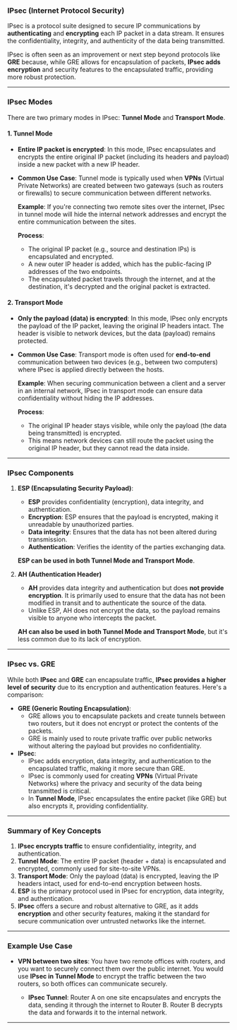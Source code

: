 ### **IPsec (Internet Protocol Security)**

IPsec is a protocol suite designed to secure IP communications by **authenticating** and **encrypting** each IP packet in a data stream. It ensures the confidentiality, integrity, and authenticity of the data being transmitted.

IPsec is often seen as an improvement or next step beyond protocols like **GRE** because, while GRE allows for encapsulation of packets, **IPsec adds encryption** and security features to the encapsulated traffic, providing more robust protection.

---

### **IPsec Modes**

There are two primary modes in IPsec: **Tunnel Mode** and **Transport Mode**.

#### 1. **Tunnel Mode**

- **Entire IP packet is encrypted**: In this mode, IPsec encapsulates and encrypts the entire original IP packet (including its headers and payload) inside a new packet with a new IP header.
    
- **Common Use Case**: Tunnel mode is typically used when **VPNs** (Virtual Private Networks) are created between two gateways (such as routers or firewalls) to secure communication between different networks.
    
    **Example**: If you're connecting two remote sites over the internet, IPsec in tunnel mode will hide the internal network addresses and encrypt the entire communication between the sites.
    
    **Process**:
    
    - The original IP packet (e.g., source and destination IPs) is encapsulated and encrypted.
    - A new outer IP header is added, which has the public-facing IP addresses of the two endpoints.
    - The encapsulated packet travels through the internet, and at the destination, it's decrypted and the original packet is extracted.

#### 2. **Transport Mode**

- **Only the payload (data) is encrypted**: In this mode, IPsec only encrypts the payload of the IP packet, leaving the original IP headers intact. The header is visible to network devices, but the data (payload) remains protected.
    
- **Common Use Case**: Transport mode is often used for **end-to-end** communication between two devices (e.g., between two computers) where IPsec is applied directly between the hosts.
    
    **Example**: When securing communication between a client and a server in an internal network, IPsec in transport mode can ensure data confidentiality without hiding the IP addresses.
    
    **Process**:
    
    - The original IP header stays visible, while only the payload (the data being transmitted) is encrypted.
    - This means network devices can still route the packet using the original IP header, but they cannot read the data inside.

---

### **IPsec Components**

1. **ESP (Encapsulating Security Payload)**:
    
    - **ESP** provides confidentiality (encryption), data integrity, and authentication.
    - **Encryption**: ESP ensures that the payload is encrypted, making it unreadable by unauthorized parties.
    - **Data integrity**: Ensures that the data has not been altered during transmission.
    - **Authentication**: Verifies the identity of the parties exchanging data.
    
    **ESP can be used in both Tunnel Mode and Transport Mode**.
    
2. **AH (Authentication Header)**
    
    - **AH** provides data integrity and authentication but does **not provide encryption**. It is primarily used to ensure that the data has not been modified in transit and to authenticate the source of the data.
    - Unlike ESP, AH does not encrypt the data, so the payload remains visible to anyone who intercepts the packet.
    
    **AH can also be used in both Tunnel Mode and Transport Mode**, but it's less common due to its lack of encryption.
    

---

### **IPsec vs. GRE**

While both **IPsec** and **GRE** can encapsulate traffic, **IPsec provides a higher level of security** due to its encryption and authentication features. Here's a comparison:

- **GRE (Generic Routing Encapsulation)**:
    - GRE allows you to encapsulate packets and create tunnels between two routers, but it does not encrypt or protect the contents of the packets.
    - GRE is mainly used to route private traffic over public networks without altering the payload but provides no confidentiality.
- **IPsec**:
    - IPsec adds encryption, data integrity, and authentication to the encapsulated traffic, making it more secure than GRE.
    - IPsec is commonly used for creating **VPNs** (Virtual Private Networks) where the privacy and security of the data being transmitted is critical.
    - In **Tunnel Mode**, IPsec encapsulates the entire packet (like GRE) but also encrypts it, providing confidentiality.

---

### **Summary of Key Concepts**

1. **IPsec encrypts traffic** to ensure confidentiality, integrity, and authentication.
2. **Tunnel Mode**: The entire IP packet (header + data) is encapsulated and encrypted, commonly used for site-to-site VPNs.
3. **Transport Mode**: Only the payload (data) is encrypted, leaving the IP headers intact, used for end-to-end encryption between hosts.
4. **ESP** is the primary protocol used in IPsec for encryption, data integrity, and authentication.
5. **IPsec** offers a secure and robust alternative to GRE, as it adds **encryption** and other security features, making it the standard for secure communication over untrusted networks like the internet.

---

### Example Use Case

- **VPN between two sites**: You have two remote offices with routers, and you want to securely connect them over the public internet. You would use **IPsec in Tunnel Mode** to encrypt the traffic between the two routers, so both offices can communicate securely.
    
    - **IPsec Tunnel**: Router A on one site encapsulates and encrypts the data, sending it through the internet to Router B. Router B decrypts the data and forwards it to the internal network.

---
